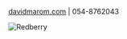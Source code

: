 [davidmarom.com](http://davidmarom.com)
 | 054-8762043
 
![Redberry](https://res.cloudinary.com/dojmo7vcc/image/upload/v1705046569/gh-banner_drtxqj.gif)
